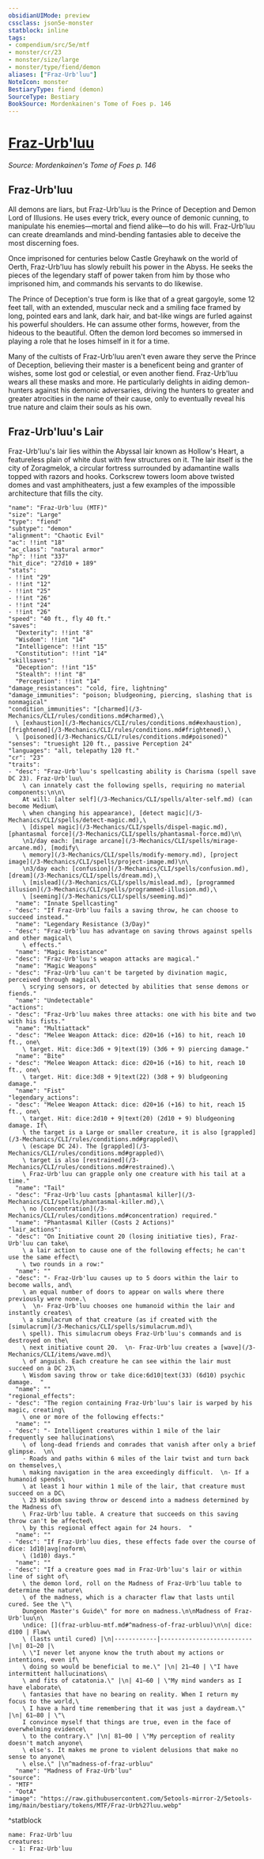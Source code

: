 ```yaml
---
obsidianUIMode: preview
cssclass: json5e-monster
statblock: inline
tags:
- compendium/src/5e/mtf
- monster/cr/23
- monster/size/large
- monster/type/fiend/demon
aliases: ["Fraz-Urb'luu"]
NoteIcon: monster
BestiaryType: fiend (demon)
SourceType: Bestiary
BookSource: Mordenkainen's Tome of Foes p. 146
---
```

# [Fraz-Urb'luu](3-Mechanics\CLI\bestiary\npc/fraz-urbluu-mtf.md)
*Source: Mordenkainen's Tome of Foes p. 146*  

## Fraz-Urb'luu

All demons are liars, but Fraz-Urb'luu is the Prince of Deception and Demon Lord of Illusions. He uses every trick, every ounce of demonic cunning, to manipulate his enemies—mortal and fiend alike—to do his will. Fraz-Urb'luu can create dreamlands and mind-bending fantasies able to deceive the most discerning foes.

Once imprisoned for centuries below Castle Greyhawk on the world of Oerth, Fraz-Urb'luu has slowly rebuilt his power in the Abyss. He seeks the pieces of the legendary staff of power taken from him by those who imprisoned him, and commands his servants to do likewise.

The Prince of Deception's true form is like that of a great gargoyle, some 12 feet tall, with an extended, muscular neck and a smiling face framed by long, pointed ears and lank, dark hair, and bat-like wings are furled against his powerful shoulders. He can assume other forms, however, from the hideous to the beautiful. Often the demon lord becomes so immersed in playing a role that he loses himself in it for a time.

Many of the cultists of Fraz-Urb'luu aren't even aware they serve the Prince of Deception, believing their master is a beneficent being and granter of wishes, some lost god or celestial, or even another fiend. Fraz-Urb'luu wears all these masks and more. He particularly delights in aiding demon-hunters against his demonic adversaries, driving the hunters to greater and greater atrocities in the name of their cause, only to eventually reveal his true nature and claim their souls as his own.

## Fraz-Urb'luu's Lair

Fraz-Urb'luu's lair lies within the Abyssal lair known as Hollow's Heart, a featureless plain of white dust with few structures on it. The lair itself is the city of Zoragmelok, a circular fortress surrounded by adamantine walls topped with razors and hooks. Corkscrew towers loom above twisted domes and vast amphitheaters, just a few examples of the impossible architecture that fills the city.

```statblock
"name": "Fraz-Urb'luu (MTF)"
"size": "Large"
"type": "fiend"
"subtype": "demon"
"alignment": "Chaotic Evil"
"ac": !!int "18"
"ac_class": "natural armor"
"hp": !!int "337"
"hit_dice": "27d10 + 189"
"stats":
- !!int "29"
- !!int "12"
- !!int "25"
- !!int "26"
- !!int "24"
- !!int "26"
"speed": "40 ft., fly 40 ft."
"saves":
  "Dexterity": !!int "8"
  "Wisdom": !!int "14"
  "Intelligence": !!int "15"
  "Constitution": !!int "14"
"skillsaves":
  "Deception": !!int "15"
  "Stealth": !!int "8"
  "Perception": !!int "14"
"damage_resistances": "cold, fire, lightning"
"damage_immunities": "poison; bludgeoning, piercing, slashing that is nonmagical"
"condition_immunities": "[charmed](/3-Mechanics/CLI/rules/conditions.md#charmed),\
  \ [exhaustion](/3-Mechanics/CLI/rules/conditions.md#exhaustion), [frightened](/3-Mechanics/CLI/rules/conditions.md#frightened),\
  \ [poisoned](/3-Mechanics/CLI/rules/conditions.md#poisoned)"
"senses": "truesight 120 ft., passive Perception 24"
"languages": "all, telepathy 120 ft."
"cr": "23"
"traits":
- "desc": "Fraz-Urb'luu's spellcasting ability is Charisma (spell save DC 23). Fraz-Urb'luu\
    \ can innately cast the following spells, requiring no material components:\n\n\
    At will: [alter self](/3-Mechanics/CLI/spells/alter-self.md) (can become Medium\
    \ when changing his appearance), [detect magic](/3-Mechanics/CLI/spells/detect-magic.md),\
    \ [dispel magic](/3-Mechanics/CLI/spells/dispel-magic.md), [phantasmal force](/3-Mechanics/CLI/spells/phantasmal-force.md)\n\
    \n1/day each: [mirage arcane](/3-Mechanics/CLI/spells/mirage-arcane.md), [modify\
    \ memory](/3-Mechanics/CLI/spells/modify-memory.md), [project image](/3-Mechanics/CLI/spells/project-image.md)\n\
    \n3/day each: [confusion](/3-Mechanics/CLI/spells/confusion.md), [dream](/3-Mechanics/CLI/spells/dream.md),\
    \ [mislead](/3-Mechanics/CLI/spells/mislead.md), [programmed illusion](/3-Mechanics/CLI/spells/programmed-illusion.md),\
    \ [seeming](/3-Mechanics/CLI/spells/seeming.md)"
  "name": "Innate Spellcasting"
- "desc": "If Fraz-Urb'luu fails a saving throw, he can choose to succeed instead."
  "name": "Legendary Resistance (3/Day)"
- "desc": "Fraz-Urb'luu has advantage on saving throws against spells and other magical\
    \ effects."
  "name": "Magic Resistance"
- "desc": "Fraz-Urb'luu's weapon attacks are magical."
  "name": "Magic Weapons"
- "desc": "Fraz-Urb'luu can't be targeted by divination magic, perceived through magical\
    \ scrying sensors, or detected by abilities that sense demons or fiends."
  "name": "Undetectable"
"actions":
- "desc": "Fraz-Urb'luu makes three attacks: one with his bite and two with his fists."
  "name": "Multiattack"
- "desc": "Melee Weapon Attack: dice: d20+16 (+16) to hit, reach 10 ft., one\
    \ target. Hit: dice:3d6 + 9|text(19) (3d6 + 9) piercing damage."
  "name": "Bite"
- "desc": "Melee Weapon Attack: dice: d20+16 (+16) to hit, reach 10 ft., one\
    \ target. Hit: dice:3d8 + 9|text(22) (3d8 + 9) bludgeoning damage."
  "name": "Fist"
"legendary_actions":
- "desc": "Melee Weapon Attack: dice: d20+16 (+16) to hit, reach 15 ft., one\
    \ target. Hit: dice:2d10 + 9|text(20) (2d10 + 9) bludgeoning damage. If\
    \ the target is a Large or smaller creature, it is also [grappled](/3-Mechanics/CLI/rules/conditions.md#grappled)\
    \ (escape DC 24). The [grappled](/3-Mechanics/CLI/rules/conditions.md#grappled)\
    \ target is also [restrained](/3-Mechanics/CLI/rules/conditions.md#restrained).\
    \ Fraz-Urb'luu can grapple only one creature with his tail at a time."
  "name": "Tail"
- "desc": "Fraz-Urb'luu casts [phantasmal killer](/3-Mechanics/CLI/spells/phantasmal-killer.md),\
    \ no [concentration](/3-Mechanics/CLI/rules/conditions.md#concentration) required."
  "name": "Phantasmal Killer (Costs 2 Actions)"
"lair_actions":
- "desc": "On Initiative count 20 (losing initiative ties), Fraz-Urb'luu can take\
    \ a lair action to cause one of the following effects; he can't use the same effect\
    \ two rounds in a row:"
  "name": ""
- "desc": "- Fraz-Urb'luu causes up to 5 doors within the lair to become walls, and\
    \ an equal number of doors to appear on walls where there previously were none.\
    \  \n- Fraz-Urb'luu chooses one humanoid within the lair and instantly creates\
    \ a simulacrum of that creature (as if created with the [simulacrum](/3-Mechanics/CLI/spells/simulacrum.md)\
    \ spell). This simulacrum obeys Fraz-Urb'luu's commands and is destroyed on the\
    \ next initiative count 20.  \n- Fraz-Urb'luu creates a [wave](/3-Mechanics/CLI/items/wave.md)\
    \ of anguish. Each creature he can see within the lair must succeed on a DC 23\
    \ Wisdom saving throw or take dice:6d10|text(33) (6d10) psychic damage.  "
  "name": ""
"regional_effects":
- "desc": "The region containing Fraz-Urb'luu's lair is warped by his magic, creating\
    \ one or more of the following effects:"
  "name": ""
- "desc": "- Intelligent creatures within 1 mile of the lair frequently see hallucinations\
    \ of long-dead friends and comrades that vanish after only a brief glimpse.  \n\
    - Roads and paths within 6 miles of the lair twist and turn back on themselves,\
    \ making navigation in the area exceedingly difficult.  \n- If a humanoid spends\
    \ at least 1 hour within 1 mile of the lair, that creature must succeed on a DC\
    \ 23 Wisdom saving throw or descend into a madness determined by the Madness of\
    \ Fraz-Urb'luu table. A creature that succeeds on this saving throw can't be affected\
    \ by this regional effect again for 24 hours.  "
  "name": ""
- "desc": "If Fraz-Urb'luu dies, these effects fade over the course of dice: 1d10|avg|noform\
    \ (1d10) days."
  "name": ""
- "desc": "If a creature goes mad in Fraz-Urb'luu's lair or within line of sight of\
    \ the demon lord, roll on the Madness of Fraz-Urb'luu table to determine the nature\
    \ of the madness, which is a character flaw that lasts until cured. See the \"\
    Dungeon Master's Guide\" for more on madness.\n\nMadness of Fraz-Urb'luu\n\
    \ndice: [](fraz-urbluu-mtf.md#^madness-of-fraz-urbluu)\n\n| dice: d100 | Flaw\
    \ (lasts until cured) |\n|------------|--------------------------|\n| 01–20 |\
    \ \"I never let anyone know the truth about my actions or intentions, even if\
    \ doing so would be beneficial to me.\" |\n| 21–40 | \"I have intermittent hallucinations\
    \ and fits of catatonia.\" |\n| 41–60 | \"My mind wanders as I have elaborate\
    \ fantasies that have no bearing on reality. When I return my focus to the world,\
    \ I have a hard time remembering that it was just a daydream.\" |\n| 61–80 | \"\
    I convince myself that things are true, even in the face of overwhelming evidence\
    \ to the contrary.\" |\n| 81–00 | \"My perception of reality doesn't match anyone\
    \ else's. It makes me prone to violent delusions that make no sense to anyone\
    \ else.\" |\n^madness-of-fraz-urbluu"
  "name": "Madness of Fraz-Urb'luu"
"source":
- "MTF"
- "OotA"
"image": "https://raw.githubusercontent.com/5etools-mirror-2/5etools-img/main/bestiary/tokens/MTF/Fraz-Urb%27luu.webp"
```
^statblock

```encounter-table
name: Fraz-Urb'luu
creatures:
 - 1: Fraz-Urb'luu
```